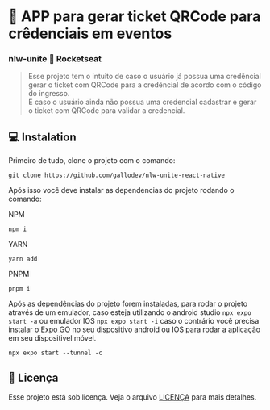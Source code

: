 # 📱 APP para gerar ticket QRCode para crêdenciais em eventos

### nlw-unite 🚀 Rocketseat

> Esse projeto tem o intuito de caso o usuário já possua uma credêncial gerar o ticket com QRCode para a credêncial de acordo com o código do ingresso.\
> E caso o usuário ainda não possua uma credencial cadastrar e gerar o ticket com QRCode para validar a credencial.

## 💻 Instalation

Primeiro de tudo, clone o projeto com o comando:

```
git clone https://github.com/gallodev/nlw-unite-react-native
```

Após isso você deve instalar as dependencias do projeto rodando o comando:

NPM

```
npm i
```

YARN

```
yarn add
```

PNPM

```
pnpm i
```

Após as dependências do projeto forem instaladas, para rodar o projeto através de um emulador, caso esteja utilizando o android studio `npx expo start -a` ou emulador IOS `npx expo start -i`
caso o contrário você precisa instalar o [Expo GO](https://docs.expo.dev/get-started/expo-go/) no seu dispositivo android ou IOS para rodar a aplicação em seu dispositivel móvel.

```
npx expo start --tunnel -c
```

## 📝 Licença

Esse projeto está sob licença. Veja o arquivo [LICENÇA](https://www.gnu.org/licenses/gpl-3.0.html) para mais detalhes.
